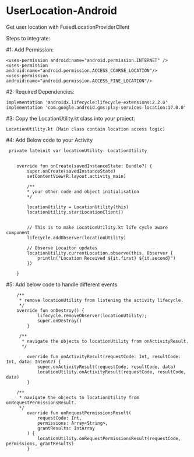 # UserLocation-Android
Get user location with FusedLocationProviderClient


Steps to integrate:

#1: Add Permission:

    <uses-permission android:name="android.permission.INTERNET" /> 
    <uses-permission android:name="android.permission.ACCESS_COARSE_LOCATION"/>
    <uses-permission android:name="android.permission.ACCESS_FINE_LOCATION"/>
    
#2: Required Dependencies:

    implementation 'androidx.lifecycle:lifecycle-extensions:2.2.0'
    implementation 'com.google.android.gms:play-services-location:17.0.0'
    
#3: Copy the LocationUtility.kt class into your project:

    LocationUtility.kt (Main class contain location access logic)
    
#4: Add Below code to your Activity

     private lateinit var locationUtility: LocationUtility
    
    
        override fun onCreate(savedInstanceState: Bundle?) {
            super.onCreate(savedInstanceState)
            setContentView(R.layout.activity_main)
    
            /**
            * your other code and object initialisation
            */
    
            locationUtility = LocationUtility(this)
            locationUtility.startLocationClient()
    
    
            // This is to make LocationUtility.kt life cycle aware component
            lifecycle.addObserver(locationUtility)
    
            // Observe Locaiton updates
            locationUtility.currentLocation.observe(this, Observer {
                println("Location Received ${it.first} ${it.second}")
            })       
    
        }
        
        
#5: Add below code to handle different events 
        
        /**
         * remove locationUtility from listening the activity lifecycle.
         */
        override fun onDestroy() {
                lifecycle.removeObserver(locationUtility);
                super.onDestroy()
            }
            
         /**
          * navigate the objects to locationUtility from onActivityResult.
          */   
        
            override fun onActivityResult(requestCode: Int, resultCode: Int, data: Intent?) {
                super.onActivityResult(requestCode, resultCode, data)
                locationUtility.onActivityResult(requestCode, resultCode, data)
            }
        
        /**
         * navigate the objects to locationUtility from onRequestPermissionsResult.
         */
            override fun onRequestPermissionsResult(
                requestCode: Int,
                permissions: Array<String>,
                grantResults: IntArray
            ) {
                locationUtility.onRequestPermissionsResult(requestCode, permissions, grantResults)
            }